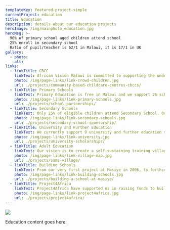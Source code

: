 ```yaml
---
templateKey: featured-project-simple
currentProject: education
title: Education
description: details about our education projects
heroImage: /img/mainphoto_education.jpg
heroMsg: >-
  90% of primary school aged children attend school
  25% enroll in secondary school
  Ratio of pupil/teacher is 62/1 in Malawi, it is 17/1 in UK
gallery:
  - photo:
    alt:
links:
  - linkTitle: CBCC
    linkText: African Vision Malawi is committed to supporting the under 5's and have set up 9 Community Based Childcare Centres (CBCC) to date.
    photo: /img/page-links/link-crowd-children.jpg
    url: ./projects/community-based-childcare-centres-cbccs/
  - linkTitle: Primary Schools
    linkText: Primary Education is free in Malawi and we support 26 schools in our area. Since African Vision Malawi started we have 18 of them partnered with schools in UK.
    photo: /img/page-links/link-primary-schools.jpg
    url: ./projects/school-partnerships/
  - linkTitle: Secondary Schools
    linkText: Only 25% of eligible children attend Secondary School. Orphans and ultra-poor are unable to go, although they may have received a place. They cannot afford the fees. We support 10 pupils per year and in 2015/16 are supporting 42 students.
    photo: /img/page-links/link-secondary-schools.jpg
    url: ./projects/secondary-school-sponsorship/
  - linkTitle: University and Further Education
    linkText: We currently support 9 university and further education students, who are studying nursing, teaching, journalism and languages.
    photo: /img/page-links/link-university.jpg
    url: ./projects/university-scholarships/
  - linkTitle: Adult Education
    linkText: Our vision is to create a self-sustaining training village – Sam’s Village - on a 10 acre site in our area.
    photo: /img/page-links/link-village-map.jpg
    url: ./projects/sams-village/
  - linkTitle: Building Schools
    linkText: From our very first project at Masiye in 2006, to forthcoming plans for Songwe, we have built a number of schools blocks and teachers' accommodation.
    photo: /img/page-links/link-building-schools.jpg
    url: ./projects/building-a-school-at-masiye/
  - linkTitle: Project4Africa
    linkText: Project4Africa have supported us in raising funds to build Namanyanga School a teachers house and a pre-school with feeding centre. Subsequently they have also funded the M'bang'ombe Maternity Unit.
    photo: /img/page-links/link-project4africa.jpg
    url: ./projects/project4africa/
---
```


![](https://res.cloudinary.com/african-vision-malawi/image/upload/v1551472964/sample.jpg)

Education content goes here.
